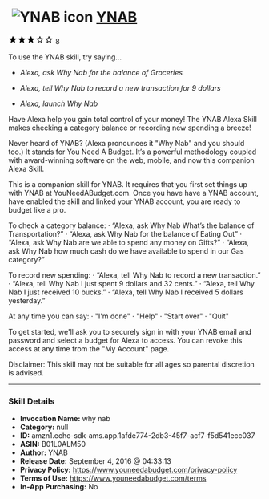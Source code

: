 # &nbsp;<img src="skill_icon" alt="YNAB icon" width="36"> [YNAB](http://alexa.amazon.com/#skills/amzn1.echo-sdk-ams.app.1afde774-2db3-45f7-acf7-f5d541ecc037)
![3 stars](../../images/ic_star_black_18dp_1x.png)![3 stars](../../images/ic_star_black_18dp_1x.png)![3 stars](../../images/ic_star_black_18dp_1x.png)![3 stars](../../images/ic_star_border_black_18dp_1x.png)![3 stars](../../images/ic_star_border_black_18dp_1x.png) 8

To use the YNAB skill, try saying...

* *Alexa, ask Why Nab for the balance of Groceries*

* *Alexa, tell Why Nab to record a new transaction for 9 dollars*

* *Alexa, launch Why Nab*

Have Alexa help you gain total control of your money! The YNAB Alexa Skill makes checking a category balance or recording new spending a breeze!

Never heard of YNAB? (Alexa pronounces it "Why Nab" and you should too.) It stands for You Need A Budget. It’s a powerful methodology coupled with award-winning software on the web, mobile, and now this companion Alexa Skill.

This is a companion skill for YNAB. It requires that you first set things up with YNAB at YouNeedABudget.com. Once you have have a YNAB account, have enabled the skill and linked your YNAB account, you are ready to budget like a pro.

To check a category balance:
· “Alexa, ask Why Nab What’s the balance of Transportation?”
· “Alexa, ask Why Nab for the balance of Eating Out”
· “Alexa, ask Why Nab are we able to spend any money on Gifts?”
· “Alexa, ask Why Nab how much cash do we have available to spend in our Gas category?”

To record new spending:
· “Alexa, tell Why Nab to record a new transaction.”
· “Alexa, tell Why Nab I just spent 9 dollars and 32 cents.”
· “Alexa, tell Why Nab I just received 10 bucks.”
· “Alexa, tell Why Nab I received 5 dollars yesterday.”

At any time you can say:
· "I'm done"
· "Help"
· "Start over"
· "Quit"

To get started, we'll ask you to securely sign in with your YNAB email and password and select a budget for Alexa to access. You can revoke this access at any time from the "My Account" page.

Disclaimer: This skill may not be suitable for all ages so parental discretion is advised.

***

### Skill Details

* **Invocation Name:** why nab
* **Category:** null
* **ID:** amzn1.echo-sdk-ams.app.1afde774-2db3-45f7-acf7-f5d541ecc037
* **ASIN:** B01L0ALM50
* **Author:** YNAB
* **Release Date:** September 4, 2016 @ 04:33:13
* **Privacy Policy:** https://www.youneedabudget.com/privacy-policy
* **Terms of Use:** https://www.youneedabudget.com/terms
* **In-App Purchasing:** No
